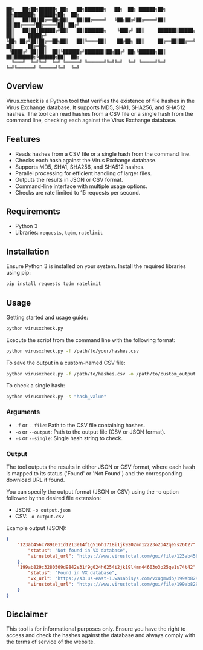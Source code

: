 ```
██╗   ██╗██╗██████╗ ██╗   ██╗███████╗   ██╗  ██╗ ██████╗██╗  ██╗███████╗ ██████╗██╗  ██╗
██║   ██║██║██╔══██╗██║   ██║██╔════╝   ╚██╗██╔╝██╔════╝██║  ██║██╔════╝██╔════╝██║ ██╔╝
██║   ██║██║██████╔╝██║   ██║███████╗    ╚███╔╝ ██║     ███████║█████╗  ██║     █████╔╝ 
╚██╗ ██╔╝██║██╔══██╗██║   ██║╚════██║    ██╔██╗ ██║     ██╔══██║██╔══╝  ██║     ██╔═██╗ 
 ╚████╔╝ ██║██║  ██║╚██████╔╝███████║██╗██╔╝ ██╗╚██████╗██║  ██║███████╗╚██████╗██║  ██╗
  ╚═══╝  ╚═╝╚═╝  ╚═╝ ╚═════╝ ╚══════╝╚═╝╚═╝  ╚═╝ ╚═════╝╚═╝  ╚═╝╚══════╝ ╚═════╝╚═╝  ╚═╝
```

## Overview
Virus.xcheck is a Python tool that verifies the existence of file hashes in the Virus Exchange database. It supports MD5, SHA1, SHA256, and SHA512 hashes. The tool can read hashes from a CSV file or a single hash from the command line, checking each against the Virus Exchange database.

## Features
- Reads hashes from a CSV file or a single hash from the command line.
- Checks each hash against the Virus Exchange database.
- Supports MD5, SHA1, SHA256, and SHA512 hashes.
- Parallel processing for efficient handling of larger files.
- Outputs the results in JSON or CSV format.
- Command-line interface with multiple usage options.
- Checks are rate limited to 15 requests per second.

## Requirements
- Python 3
- Libraries: `requests`, `tqdm`, `ratelimit`

## Installation
Ensure Python 3 is installed on your system. Install the required libraries using pip:

```bash
pip install requests tqdm ratelimit
```

## Usage
Getting started and usage guide:

```bash
python virusxcheck.py
```

Execute the script from the command line with the following format:

```bash
python virusxcheck.py -f /path/to/your/hashes.csv
```

To save the output in a custom-named CSV file:

```bash
python virusxcheck.py -f /path/to/hashes.csv -o /path/to/custom_output.csv
```

To check a single hash:

```bash
python virusxcheck.py -s "hash_value"
```

### Arguments
- `-f` or `--file`: Path to the CSV file containing hashes.
- `-o` or `--output`: Path to the output file (CSV or JSON format).
- `-s` or `--single`: Single hash string to check.

### Output
The tool outputs the results in either JSON or CSV format, where each hash is mapped to its status ('Found' or 'Not Found') and the corresponding download URL if found.

You can specify the output format (JSON or CSV) using the -o option followed by the desired file extension:
- JSON: `-o output.json`
- CSV: `-o output.csv`

Example output (JSON):

```json
{
    "123ab456c7891011d1213e14f1g516h1718i1jk9202mn12223o2p42qe5s26t27": {
        "status": "Not found in VX database",
        "virustotal_url": "https://www.virustotal.com/gui/file/123ab456c7891011d1213e14f1g516h1718i1jk9202mn12223o2p42qe5s26t2"        
    },
    "199ab829c3280509d9842e31f9g024h6254i2jk19l4mn44603o3p25qe1s74t42": {
        "status": "Found in VX database",
        "vx_url": "https://s3.us-east-1.wasabisys.com/vxugmwdb/199ab829c3280509d9842e31f9g024h6254i2jk19l4mn44603o3p25qe1s74t42",       
        "virustotal_url": "https://www.virustotal.com/gui/file/199ab829c3280509d9842e31f9g024h6254i2jk19l4mn44603o3p25qe1s74t42"
    }
}
```

## Disclaimer
This tool is for informational purposes only. Ensure you have the right to access and check the hashes against the database and always comply with the terms of service of the website.